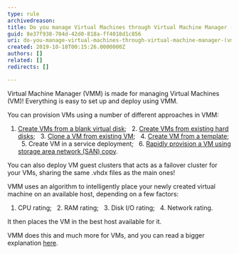 ```yaml
---
type: rule
archivedreason: 
title: Do you manage Virtual Machines through Virtual Machine Manager (VMM)?
guid: 8e37f938-704d-42d0-818a-ff4018d1c856
uri: do-you-manage-virtual-machines-through-virtual-machine-manager-(vmm)
created: 2019-10-18T00:15:26.0000000Z
authors: []
related: []
redirects: []

---
```


Virtual Machine Manager (VMM) is made for managing Virtual Machines (VM)!
Everything is easy to set up and deploy using VMM.

<!--endintro-->

You can provision VMs using a number of different approaches in VMM:

1. [Create VMs from a blank virtual disk](https&#58;//docs.microsoft.com/en-us/system-center/vmm/vm-blank-disk?view=sc-vmm-2019);
  2. [Create VMs from existing hard disks](https&#58;//docs.microsoft.com/en-us/system-center/vmm/vm-existing-disk?view=sc-vmm-2019);
  3. [Clone a VM from existing VM](https&#58;//docs.microsoft.com/en-us/system-center/vmm/vm-clone?view=sc-vmm-2019);
  4. [Create VM from a template](https&#58;//docs.microsoft.com/en-us/system-center/vmm/vm-template?view=sc-vmm-2019);
  5. Create VM in a service deployment;
  6. [Rapidly provision a VM using storage area network (SAN) copy](https&#58;//docs.microsoft.com/en-us/system-center/vmm/vm-san-copy?view=sc-vmm-2019).

You can also deploy VM guest clusters that acts as a failover cluster for your VMs, sharing the same .vhdx files as the main ones!

VMM uses an algorithm to intelligently place your newly created virtual machine on an available host, depending on a few factors:

1. CPU rating;
  2. RAM rating;
  3. Disk I/O rating;
  4. Network rating.

It then places the VM in the best host available for it.

VMM does this and much more for VMs, and you can read a bigger explanation [here](https&#58;//docs.microsoft.com/en-us/system-center/vmm/provision-vms?view=sc-vmm-2019).
